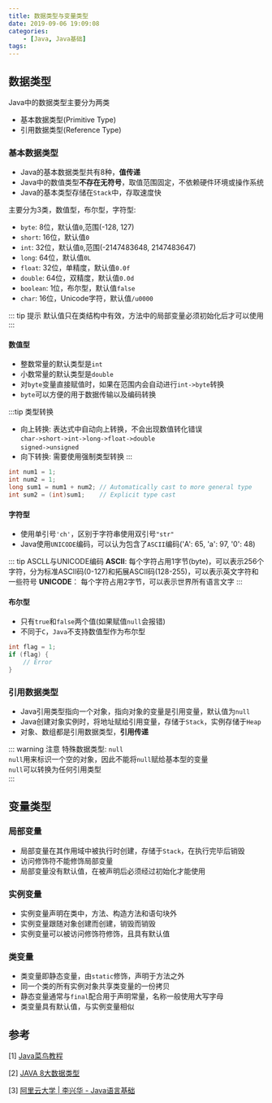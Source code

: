```yaml
---
title: 数据类型与变量类型
date: 2019-09-06 19:09:08
categories: 
    - [Java, Java基础]
tags:
---
```

## 数据类型
Java中的数据类型主要分为两类
- 基本数据类型(Primitive Type)
- 引用数据类型(Reference Type)

### 基本数据类型
- Java的基本数据类型共有8种，__值传递__
- Java中的数值类型**不存在无符号**，取值范围固定，不依赖硬件环境或操作系统
- Java的基本类型存储在`Stack`中，存取速度快

主要分为3类，数值型，布尔型，字符型:
- `byte`: 8位，默认值`0`,范围(-128, 127)
- `short`: 16位，默认值`0`
- `int`: 32位，默认值`0`,范围(-2147483648, 2147483647)
- `long`: 64位，默认值`0L`
- `float`: 32位，单精度，默认值`0.0f`
- `double`: 64位，双精度，默认值`0.0d`
- `boolean`: 1位，布尔型，默认值`false`
- `char`: 16位，Unicode字符，默认值`/u0000`

::: tip 提示
默认值只在类结构中有效，方法中的局部变量必须初始化后才可以使用
:::

#### 数值型
- 整数常量的默认类型是`int`
- 小数常量的默认类型是`double`
- 对`byte`变量直接赋值时，如果在范围内会自动进行`int->byte`转换
- `byte`可以方便的用于数据传输以及编码转换

:::tip 类型转换
- 向上转换: 表达式中自动向上转换，不会出现数值转化错误  
  `char->short->int->long->float->double`  
  `signed->unsigned`  
- 向下转换: 需要使用强制类型转换
:::
```java
int num1 = 1;
int num2 = 1;
long sum1 = num1 + num2; // Automatically cast to more general type
int sum2 = (int)sum1;    // Explicit type cast
```

#### 字符型
- 使用单引号`'ch'`，区别于字符串使用双引号`"str"`
- Java使用`UNICODE`编码，可以认为包含了`ASCII`编码('A': 65, 'a': 97, '0': 48)

::: tip ASCLL与UNICODE编码
__ASCII__: 每个字符占用1字节(byte)，可以表示256个字符，分为标准ASCII码(0-127)和拓展ASCII码(128-255)，可以表示英文字符和一些符号
__UNICODE__： 每个字符占用2字节，可以表示世界所有语言文字
:::

#### 布尔型
- 只有`true`和`false`两个值(如果赋值`null`会报错)
- 不同于`C`，`Java`不支持数值型作为布尔型
```java
int flag = 1;
if (flag) {
    // Error
}
```

### 引用数据类型
- Java引用类型指向一个对象，指向对象的变量是引用变量，默认值为`null`
- Java创建对象实例时，将地址赋给引用变量，存储于`Stack`，实例存储于`Heap`
- 对象、数组都是引用数据类型，__引用传递__

::: warning 注意
特殊数据类型: `null`  
`null`用来标识一个空的对象，因此不能将`null`赋给基本型的变量  
`null`可以转换为任何引用类型  
:::

## 变量类型
### 局部变量
- 局部变量在其作用域中被执行时创建，存储于`Stack`，在执行完毕后销毁
- 访问修饰符不能修饰局部变量
- 局部变量没有默认值，在被声明后必须经过初始化才能使用

### 实例变量
- 实例变量声明在类中，方法、构造方法和语句块外
- 实例变量跟随对象创建而创建，销毁而销毁
- 实例变量可以被访问修饰符修饰，且具有默认值

### 类变量
- 类变量即静态变量，由`static`修饰，声明于方法之外
- 同一个类的所有实例对象共享类变量的一份拷贝
- 静态变量通常与`final`配合用于声明常量，名称一般使用大写字母
- 类变量具有默认值，与实例变量相似

## 参考
[1] [Java菜鸟教程](https://www.runoob.com/java/java-basic-datatypes.html)

[2] [JAVA 8大数据类型](https://blog.csdn.net/qq_28328381/article/details/81163856)

[3] [阿里云大学 | 李兴华 - Java语言基础](https://edu.aliyun.com/roadmap/java?spm=5176.13345299.1392477.3.63ddf153q7QkVf)